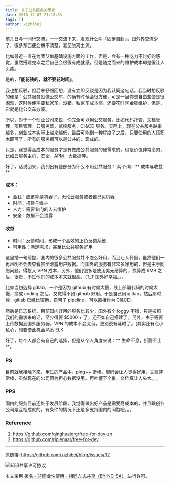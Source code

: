 ```yaml
---
title: 关于公共服务的思考
date: 2016-12-07 21:12:53
tags: []
author: xizhibei
---
```

前几日与一同行交流，一一交流下来，发现什么叫『固步自封』，跟外界交流少了，很多东西便会搞不清楚，甚至脱离主流。

比如最近一直在为团队做基础设施方面的工作，但是，会有一种吃力不讨好的感觉，虽然搭建完毕之后自己会很很有成就感，但是随之而来的维护成本却是很让人头疼。

是的，**『能花钱的，就不要花时间』**。

我也想反驳，但后来仔细回想，没有立即反驳是因为我认同这句话。我当时想反驳的便是：公共服务就像公交车，的确有时候会很方便，可是一旦你想自由些便是很困难，这时候便需要私家车。没错，私家车成本高，还要花时间金钱维护，但是，它就是比公交车方便。

所以，对于一个创业公司来说，你完全可以用公交服务，比如代码托管，文档管理，项目管理，云服务器，监控服务，CI&CD 服务。实际上，现在公共服务越来越多，创业成本实际上越来越低，最后可能到一种程度了之后，只要使用的人搭积木即可了，所有的服务都可以是公共的、现成的。

只是，我觉得高成本的服务才是有做成公共服务的硬需求的，也是价值非常高的，比如云服务主机，安全，APM，大数据等。

好了，话说回来，我列出有些部分为什么不用公共服务：
两个词：** 成本与收益 **

#### 成本：
- 金钱：应该算是机器了，无论云服务或者自己买机器
- 时间：搭建与维护
- 人力：需要专门的人去维护
- 安全：数据不会泄露

#### 收益
- 时间：反馈时间，形成一个高效的正负反馈系统
- 可用性：满足需求，甚至比公共服务好用

这里插一句前提，国内的很多公共服务并不怎么好用，而且让人怀疑，虽然他们一再声明不会去查看甚至泄露用户数据。而国外的服务有非常多好用的，但是由于网络问题，得投入 VPN 成本，另外，他们很多是使用美元结算的，换算成 RMB 之后，很贵，不过他们的成本本来就很高。(T_T 国外好幸福。。。

比如当初选择 gitlab，一个是因为 github 有时候太慢，线上部署代码的时候太慢，换成 coding 之后，又觉得不如 github 好用。于是自己用 gitlab，然后那时候，gitlab 已经比较新，自带了 pipeline，可以直接作为 CI&CD。

然后是日志系统，目前国内好用的服务比较少，国外有个 loggy 不错，只是按照我们的需求来的话，至少得要 $5000 + 了，还不如自己搭建了，另外，由于需要上传数据到国外服务器，VPN 的成本不会太低，更别说有延时了。(其实还有点小私心，想要借此机会熟悉 ELK

好了，每个人都会有自己的选择，但是从个人角度来说：** 生命不息，折腾不止 **。

### PS
目前就我接触下来，用过的产品中，ping++ 挺棒，起码会让人觉得好用，文档非常棒，虽然现在的公司因为担心数据没用。再吐槽下个推，文档真让人头大。。。

### PPS
国内的服务目前还处于发展阶段，我觉得做出好产品是需要高成本的，并且跟创业公司是互相成就的，有条件的情况下还是多支持国内的同胞吧。。。

### Reference
1. https://github.com/qinghuaiorg/free-for-dev-zh
2. https://github.com/ripienaar/free-for-dev



***
原链接: https://github.com/xizhibei/blog/issues/32

![知识共享许可协议](https://i.creativecommons.org/l/by-nc-sa/4.0/88x31.png "署名 - 非商业性使用 - 相同方式共享（BY-NC-SA）")

本文采用 [署名 - 非商业性使用 - 相同方式共享（BY-NC-SA）](https://creativecommons.org/licenses/by-nc-sa/4.0/deed.zh) 进行许可。
